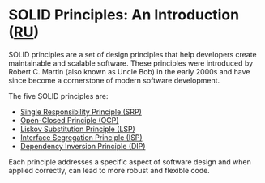 # SOLID Principles: An Introduction ([RU](./RU/README.md))

SOLID principles are a set of design principles that help developers create maintainable and scalable software. These principles were introduced by Robert C. Martin (also known as Uncle Bob) in the early 2000s and have since become a cornerstone of modern software development.

The five SOLID principles are:
- [Single Responsibility Principle (SRP)](./S/README.md)
- [Open-Closed Principle (OCP)](./O/README.md)
- [Liskov Substitution Principle (LSP)](./L/README.md)
- [Interface Segregation Principle (ISP)](./I/README.md)
- [Dependency Inversion Principle (DIP)](./D/README.md)

Each principle addresses a specific aspect of software design and when applied correctly, can lead to more robust and flexible code.

